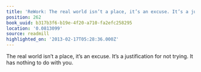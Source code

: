 ```yaml
---
title: 'ReWork: The real world isn’t a place, it’s an excuse. It’s a justifi…'
position: 262
book_uuid: b317b3f6-b19e-4f20-a710-fa2efc258295
location: '0.0813099'
source: readmill
highlighted_on: '2013-02-17T05:28:36.000Z'
---
```


The real world isn’t a place, it’s an excuse. It’s a justification for not trying. It has nothing to do with you.